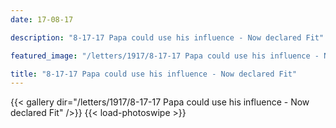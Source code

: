 ```yaml
---
date: 17-08-17

description: "8-17-17 Papa could use his influence - Now declared Fit"

featured_image: "/letters/1917/8-17-17 Papa could use his influence - Now declared Fit/Scan_20171025(5).jpg"

title: "8-17-17 Papa could use his influence - Now declared Fit"
---
```


{{< gallery dir="/letters/1917/8-17-17 Papa could use his influence - Now declared Fit" />}} {{< load-photoswipe >}}
